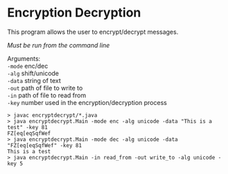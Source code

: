 # Encryption Decryption

This program allows the user to encrypt/decrypt messages. 

*Must be run from the command line*

Arguments:  
```-mode``` enc/dec  
```-alg``` shift/unicode  
```-data``` string of text  
```-out``` path of file to write to  
```-in``` path of file to read from  
```-key``` number used in the encryption/decryption process  
  
  ```
> javac encryptdecrypt/*.java                                                       
> java encryptdecrypt.Main -mode enc -alg unicode -data "This is a test" -key 81
FZ[eq[eqSqfWef
> java encryptdecrypt.Main -mode dec -alg unicode -data "FZ[eq[eqSqfWef" -key 81
This is a test
> java encryptdecrypt.Main -in read_from -out write_to -alg unicode -key 5
  ```
